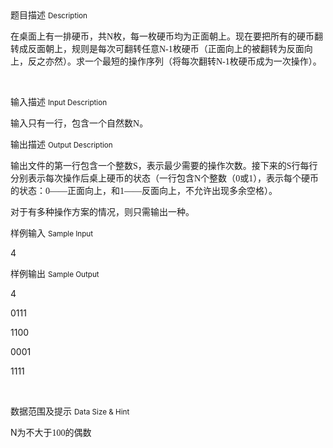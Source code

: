 <div class="panel panel-default">
<div class="area-title">
<span>
题目描述
<small>Description</small>
</span></div>
<div class="panel-body">

<p>在桌面上有一排硬币，共<span style="font-family: 'Times New Roman';">N</span><span style="">枚，每一枚硬币均为正面朝上。现在要把所有的硬币翻转成反面朝上，规则是每次可翻转任意</span><span style="font-family: 'Times New Roman';">N-1</span><span style="">枚硬币（正面向上的被翻转为反面向上，反之亦然）。求一个最短的操作序列（将每次翻转</span><span style="font-family: 'Times New Roman';">N-1</span><span style="">枚硬币成为一次操作）。</span></p>
<p> </p>

</div>
</div>

<div class="panel panel-default">
<div class="area-title">
<span>
输入描述
<small>Input Description</small>
</span></div>
<div class="panel-body">
<p>输入只有一行，包含一个自然数<span style="font-family: 'Times New Roman';">N</span>。</p>

</div>
</div>
<div  class="panel panel-default">
<div class="area-title">
<span>
输出描述
<small>Output Description</small>
</span></div>
<div class="panel-body">

<p class="p0">输出文件的第一行包含一个整数<span style="font-family: 'Times New Roman';">S</span><span style="font-family: 宋体;">，表示最少需要的操作次数。接下来的</span><span style="font-family: 'Times New Roman';">S</span><span style="font-family: 宋体;">行每行分别表示每次操作后桌上硬币的状态（一行包含</span><span style="font-family: 'Times New Roman';">N</span><span style="font-family: 宋体;">个整数（</span><span style="font-family: 'Times New Roman';">0</span><span style="font-family: 宋体;">或</span><span style="font-family: 'Times New Roman';">1</span><span style="font-family: 宋体;">），表示每个硬币的状态：</span><span style="font-family: 'Times New Roman';">0</span><span style="font-family: 宋体;">&mdash;&mdash;正面向上，和</span><span style="font-family: 'Times New Roman';">1</span><span style="font-family: 宋体;">&mdash;&mdash;反面向上，不允许出现多余空格）。</span></p>
<p class="p0">对于有多种操作方案的情况，则只需输出一种。</p>

</div>
</div>


<div class="panel panel-default">
<div class="area-title">
<span>
样例输入
<small>Sample Input</small>
</span></div>
<div class="panel-body">
<p>4</p>

</div>
</div>

<div class="panel panel-default">
<div class="area-title">
<span>
样例输出
<small>Sample Output</small>
</span></div>
<div class="panel-body">
<div>
<p>4</p>
<p>0111</p>
<p>1100</p>
<p>0001</p>
<p>1111</p>
<p> </p>
</div>

</div>
</div>

<div class="panel panel-default">
<div class="area-title">
<span>
数据范围及提示
<small>Data Size & Hint</small>
</span></div>
<div class="panel-body">
<p>N<span style="">为不大于</span><span style="font-family: 'Times New Roman';">100</span><span style="">的</span>偶数</p>
</div>
</div>